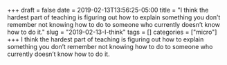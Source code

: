 +++draft = falsedate = 2019-02-13T13:56:25-05:00title = "I think the hardest part of teaching is figuring out how to explain something you don’t remember not knowing how to do to someone who currently doesn’t know how to do it."slug = "2019-02-13-I-think"tags = []categories = ["micro"]+++I think the hardest part of teaching is figuring out how to explain something you don’t remember not knowing how to do to someone who currently doesn’t know how to do it.